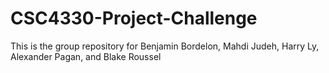# CSC4330-Project-Challenge
This is the group repository for Benjamin Bordelon, Mahdi Judeh, Harry Ly, Alexander Pagan, and Blake Roussel
